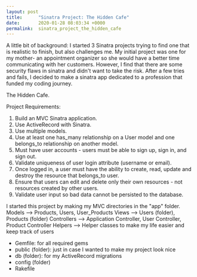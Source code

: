 ```yaml
---
layout: post
title:      "Sinatra Project: The Hidden Cafe"
date:       2020-01-28 08:03:34 +0000
permalink:  sinatra_project_the_hidden_cafe
---
```



A little bit of background: I started 3 Sinatra projects trying to find one that is realistic to finish, but also challenges me.
My initial project was one for my mother- an appointment organizer so she would have a better time communicating with her customers. However, I find that there are some security flaws in sinatra and didn't want to take the risk. After a few tries and fails, I decided to make a sinatra app dedicated to a profession that funded my coding journey.

The Hidden Cafe. 

Project Requirements: 
1. Build an MVC Sinatra application.
2. Use ActiveRecord with Sinatra.
3. Use multiple models.
4. Use at least one has_many relationship on a User model and one belongs_to relationship on another model.
5. Must have user accounts - users must be able to sign up, sign in, and sign out.
6. Validate uniqueness of user login attribute (username or email).
7. Once logged in, a user must have the ability to create, read, update and destroy the resource that belongs_to user.
8. Ensure that users can edit and delete only their own resources - not resources created by other users.
9. Validate user input so bad data cannot be persisted to the database.

I started this project by making my MVC directories in the "app" folder.
Models --> Products, Users, User_Products
Views --> Users (folder), Products (folder)
Controllers --> Application Controller, User Controller, Product Controller
Helpers --> Helper classes to make my life easier and keep track of users 

+ Gemfile: for all required gems
+ public (folder): just in case I wanted to make my project look nice
+ db (folder): for my ActiveRecord migrations
+ config (folder)
+ Rakefile


